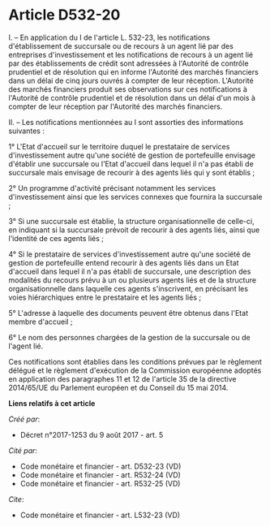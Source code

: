 # Article D532-20

I. – En application du I de l'article L. 532-23, les notifications d'établissement de succursale ou de recours à un agent lié
par des entreprises d'investissement et les notifications de recours à un agent lié par des établissements de crédit sont
adressées à l'Autorité de contrôle prudentiel et de résolution qui en informe l'Autorité des marchés financiers dans un délai
de cinq jours ouvrés à compter de leur réception. L'Autorité des marchés financiers produit ses observations sur ces
notifications à l'Autorité de contrôle prudentiel et de résolution dans un délai d'un mois à compter de leur réception par
l'Autorité des marchés financiers.

II. – Les notifications mentionnées au I sont assorties des informations suivantes :

1° L'Etat d'accueil sur le territoire duquel le prestataire de services d'investissement autre qu'une société de gestion de
portefeuille envisage d'établir une succursale ou l'Etat d'accueil dans lequel il n'a pas établi de succursale mais envisage
de recourir à des agents liés qui y sont établis ;

2° Un programme d'activité précisant notamment les services d'investissement ainsi que les services connexes que fournira la
succursale ;

3° Si une succursale est établie, la structure organisationnelle de celle-ci, en indiquant si la succursale prévoit de
recourir à des agents liés, ainsi que l'identité de ces agents liés ;

4° Si le prestataire de services d'investissement autre qu'une société de gestion de portefeuille entend recourir à des
agents liés dans un Etat d'accueil dans lequel il n'a pas établi de succursale, une description des modalités du recours
prévu à un ou plusieurs agents liés et de la structure organisationnelle dans laquelle ces agents s'inscrivent, en précisant
les voies hiérarchiques entre le prestataire et les agents liés ;

5° L'adresse à laquelle des documents peuvent être obtenus dans l'Etat membre d'accueil ;

6° Le nom des personnes chargées de la gestion de la succursale ou de l'agent lié.

Ces notifications sont établies dans les conditions prévues par le règlement délégué et le règlement d'exécution de la
Commission européenne adoptés en application des paragraphes 11 et 12 de l'article 35 de la directive 2014/65/UE du Parlement
européen et du Conseil du 15 mai 2014.

**Liens relatifs à cet article**

_Créé par_:

  - Décret n°2017-1253 du 9 août 2017 - art. 5

_Cité par_:

  - Code monétaire et financier - art. D532-23 (VD)
  - Code monétaire et financier - art. R532-24 (VD)
  - Code monétaire et financier - art. R532-25 (VD)

_Cite_:

  - Code monétaire et financier - art. L532-23 (VD)
